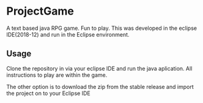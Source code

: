 # ProjectGame
A text based java RPG game. Fun to play. This was developed in the eclipse IDE(2018-12) and run in the Eclipse environment.
## Usage
Clone the repository in via your eclipse IDE and run the java aplication. All instructions to play are within the game.

The other option is to download the zip  from the stable release and import the project on to your Eclipse IDE
